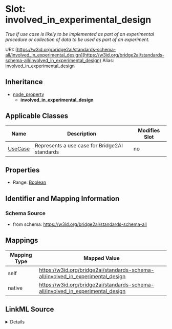 

# Slot: involved_in_experimental_design 


_True if use case is likely to be implemented as part of an experimental procedure or collection of data to be used as part of an experiment._





URI: [https://w3id.org/bridge2ai/standards-schema-all/involved_in_experimental_design](https://w3id.org/bridge2ai/standards-schema-all/involved_in_experimental_design)
Alias: involved_in_experimental_design


## Inheritance

* [node_property](node_property.md)
    * **involved_in_experimental_design**






## Applicable Classes

| Name | Description | Modifies Slot |
| --- | --- | --- |
| [UseCase](UseCase.md) | Represents a use case for Bridge2AI standards |  no  |







## Properties

* Range: [Boolean](Boolean.md)





## Identifier and Mapping Information







### Schema Source


* from schema: https://w3id.org/bridge2ai/standards-schema-all




## Mappings

| Mapping Type | Mapped Value |
| ---  | ---  |
| self | https://w3id.org/bridge2ai/standards-schema-all/involved_in_experimental_design |
| native | https://w3id.org/bridge2ai/standards-schema-all/involved_in_experimental_design |




## LinkML Source

<details>
```yaml
name: involved_in_experimental_design
description: True if use case is likely to be implemented as part of an experimental
  procedure or collection of data to be used as part of an experiment.
from_schema: https://w3id.org/bridge2ai/standards-schema-all
rank: 1000
is_a: node_property
domain: NamedThing
alias: involved_in_experimental_design
domain_of:
- UseCase
range: boolean

```
</details>